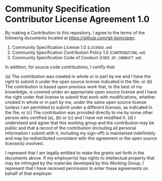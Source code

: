 # Community Specification Contributor License Agreement 1.0

By making a Contribution to this repository, I agree to the terms of the
following documents located at <https://github.com/git-bom/spec>:

1. Community Specification License 1.0 (`LICENSE.md`)
2. Community Specification Contribution Policy 1.0 (`CONTRIBUTING.md`)
3. Community Specification Code of Conduct (`CODE_OF_CONDUCT.md`)

In addition, for source code contributions, I certify that:

(a) The contribution was created in whole or in part by me and I have the
right to submit it under the open source license indicated in the file; or
(b) The contribution is based upon previous work that, to the best of my
knowledge, is covered under an appropriate open source license and I have
the right under that license to submit that work with modifications,
whether created in whole or in part by me, under the same open source license
(unless I am permitted to submit under a different license), as indicated in
the file; or (c) The contribution was provided directly to me by some other
person who certified (a), (b) or (c) and I have not modified it. (d) I
understand and agree that this working group and the contribution may be
public and that a record of the contribution (including all personal
information I submit with it, including my sign-off) is maintained
indefinitely and may be redistributed consistent with this agreement or the
open source license(s) involved.

I represent that I am legally entitled to make the grants set forth in the
documents above.  If my employer(s) has rights to intellectual property that
may be infringed by the materials developed by this Working Group, I
represent that I have received permission to enter these agreements on behalf
of that employer.
